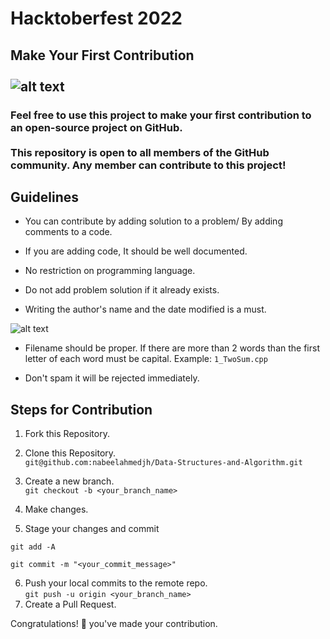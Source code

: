 # Hacktoberfest 2022

## Make Your First Contribution <br> <br> ![alt text](https://res.cloudinary.com/practicaldev/image/fetch/s--ds97LCK---/c_imagga_scale,f_auto,fl_progressive,h_420,q_auto,w_1000/https://dev-to-uploads.s3.amazonaws.com/uploads/articles/ymlmr15l83rrjq8natft.jpg)

### Feel free to use this project to make your first contribution to an open-source project on GitHub. <br><br> This repository is open to all members of the GitHub community. Any member can contribute to this project!

## Guidelines

- You can contribute by adding solution to a problem/ By adding comments to a code.

- If you are adding code, It should be well documented.

- No restriction on programming language.

- Do not add problem solution if it already exists.

- Writing the author's name and the date modified is a must.

![alt text](https://user-images.githubusercontent.com/90573878/193465305-98a84b35-9c1a-4a27-8218-02e4017a2b21.png)

- Filename should be proper. If there are more than 2 words than the first letter of each word must be capital. Example: `1_TwoSum.cpp`

- Don't spam it will be rejected immediately.

## Steps for Contribution
 
1. Fork this Repository. <br>
2. Clone this Repository. <br>
    `git@github.com:nabeelahmedjh/Data-Structures-and-Algorithm.git`
3. Create a new branch. <br>
   `git checkout -b <your_branch_name>`
4. Make changes.

5. Stage your changes and commit

```
git add -A

git commit -m "<your_commit_message>"
```

6. Push your local commits to the remote repo. <br>
   `git push -u origin <your_branch_name>`
7. Create a Pull Request.

Congratulations! 🎉 you've made your contribution.
